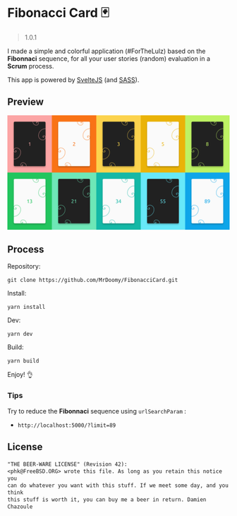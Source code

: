 # Fibonacci Card 🃏

> 1.0.1

I made a simple and colorful application (#ForTheLulz) based on the **Fibonnaci** sequence, for all your user stories (random) evaluation in a **Scrum** process.

This app is powered by [SvelteJS](https://svelte.dev/) (and [SASS](https://sass-lang.com/)).

## Preview

![Cards](./preview.png)

## Process

Repository:

```
git clone https://github.com/MrDoomy/FibonacciCard.git
```

Install:

```
yarn install
```

Dev:

```
yarn dev
```

Build:

```
yarn build
```

Enjoy! 👌

### Tips

Try to reduce the **Fibonnaci** sequence using `urlSearchParam` :
- `http://localhost:5000/?limit=89`

## License

```
"THE BEER-WARE LICENSE" (Revision 42):
<phk@FreeBSD.ORG> wrote this file. As long as you retain this notice you
can do whatever you want with this stuff. If we meet some day, and you think
this stuff is worth it, you can buy me a beer in return. Damien Chazoule
```
